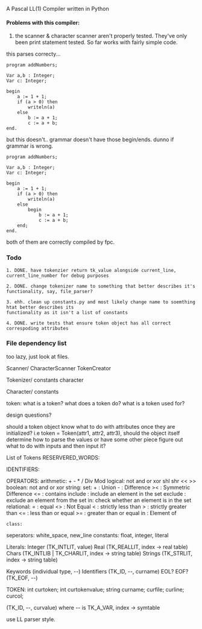 A Pascal LL(1) Compiler written in Python

#### Problems with this compiler:

1. the scanner & character scanner aren't properly tested. They've only been
print statement tested. So far works with fairly simple code.

this parses correcty...

```
program addNumbers;

Var a,b : Integer;
Var c: Integer;

begin
    a := 1 + 1;
    if (a > 0) then
        writeln(a)
    else
        b := a + 1;
        c := a + b;
end.
```

but this doesn't..  grammar doesn't have those begin/ends. dunno if grammar is wrong.


```
program addNumbers;

Var a,b : Integer;
Var c: Integer;

begin
    a := 1 + 1;
    if (a > 0) then
        writeln(a)
    else
        begin
            b := a + 1;
            c := a + b;
    end;
end.
```

both of them are correctly compiled by fpc.

### Todo

    1. DONE. have tokenzier return tk_value alongside current_line, current_line_number for debug purposes

    2. DONE. change tokenizer name to something that better describes it's functionality, say, file_parser?

    3. ehh. clean up constants.py and most likely change name to soemthing htat better describes its 
    functionality as it isn't a list of constants 

    4. DONE. write tests that ensure token object has all correct correspoding attributes 

### File dependency list

too lazy, just look at files.

Scanner/
    CharacterScanner
    TokenCreator

Tokenizer/
    constants 
    character

Character/
    constants


token: 
what is a token?
what does a token do? 
what is a token used for?


design questions?

should a token object know what to do with attributes once they are initialized?
i.e token = Token(attr1, attr2, attr3), should the object itself determine how
to parse the values or have some other piece figure out what to do with inputs 
and then input it?

List of Tokens
RESERVERED_WORDS:

IDENTIFIERS:

OPERATORS:
    arithmetic: + - * / Div Mod
    logical: not and or xor shl shr << >>
    boolean: not and or xor
    string: 
    set: 
        + : Union
        - : Difference
        >< : Symmetric Difference
        <= : contains
        include : include an element in the set
        exclude : exclude an element from the set
        in: check whether an element is in the set
    relational:
        = : equal
        <> : Not Equal
        < : strictly less than
        > : strictly greater than
        <= : less than or equal
        >= : greater than or equal
        in : Element of

    class:

seperators: white_space, new_line
constants: float, integer, literal


Literals:
    Integer (TK_INTLIT, value)
    Real (TK_REALLIT, index -> real table)
    Chars (TK_INTLIB | TK_CHARLIT, index -> string table)
    Strings (TK_STRLIT, index -> string table)

Keywords (individual type, --)
Identifiers (TK_ID, --, curname)
EOL? EOF? (TK_EOF, --)

TOKEN:
    int curtoken;
    int curtokenvalue;
    string curname;
    curfile;
    curline;
    curcol;

(TK_ID, --, curvalue) where -- is TK_A_VAR, index -> symtable

use LL parser style.



